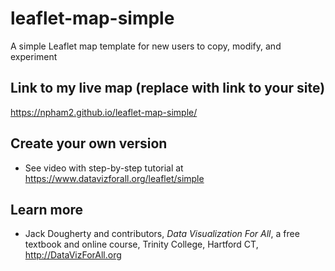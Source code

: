 # leaflet-map-simple
A simple Leaflet map template for new users to copy, modify, and experiment

## Link to my live map (replace with link to your site)
https://npham2.github.io/leaflet-map-simple/

## Create your own version
- See video with step-by-step tutorial at https://www.datavizforall.org/leaflet/simple

## Learn more
- Jack Dougherty and contributors, *Data Visualization For All*, a free textbook and online course, Trinity College, Hartford CT, http://DataVizForAll.org

